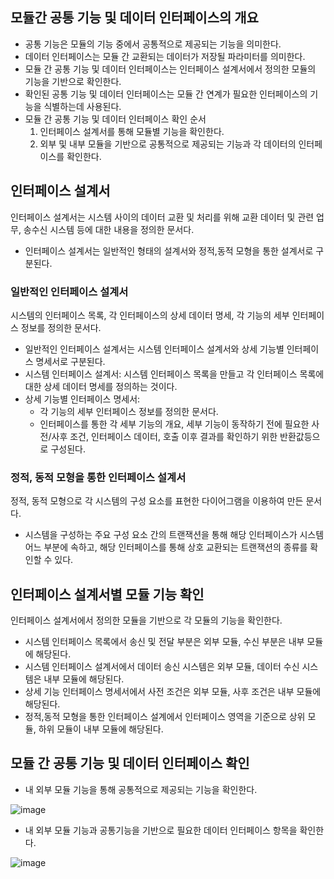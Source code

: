 ## 모듈간 공통 기능 및 데이터 인터페이스의 개요

- 공통 기능은 모듈의 기능 중에서 공통적으로 제공되는 기능을 의미한다.
- 데이터 인터페이스는 모듈 간 교환되는 데이터가 저장될 파라미터를 의미한다.
- 모듈 간 공통 기능 및 데이터 인터페이스는 인터페이스 설계서에서 정의한 모듈의 기능을 기반으로 확인한다.
- 확인된 공통 기능 및 데이터 인터페이스는 모듈 간 연계가 필요한 인터페이스의 기능을 식별하는데 사용된다.
- 모듈 간 공통 기능 및 데이터 인터페이스 확인 순서
  1. 인터페이스 설계서를 통해 모듈별 기능을 확인한다.
  2. 외부 및 내부 모듈을 기반으로 공통적으로 제공되는 기능과 각 데이터의 인터페이스를 확인한다.

## 인터페이스 설계서

인터페이스 설계서는 시스템 사이의 데이터 교환 및 처리를 위해 교환 데이터 및 관련 업무, 송수신 시스템 등에 대한 내용을 정의한 문서다.

- 인터페이스 설계서는 일반적인 형태의 설계서와 정적,동적 모형을 통한 설계서로 구분된다.

### 일반적인 인터페이스 설계서

시스템의 인터페이스 목록, 각 인터페이스의 상세 데이터 명세, 각 기능의 세부 인터페이스 정보를 정의한 문서다.

- 일반적인 인터페이스 설계서는 시스템 인터페이스 설계서와 상세 기능별 인터페이스 명세서로 구분된다.
- 시스템 인터페이스 설계서: 시스템 인터페이스 목록을 만들고 각 인터페이스 목록에 대한 상세 데이터 명세를 정의하는 것이다.
- 상세 기능별 인터페이스 명세서:
  - 각 기능의 세부 인터페이스 정보를 정의한 문서다.
  - 인터페이스를 통한 각 세부 기능의 개요, 세부 기능이 동작하기 전에 필요한 사전/사후 조건, 인터페이스 데이터, 호출 이후 결과를 확인하기 위한 반환값등으로 구성된다.
 
### 정적, 동적 모형을 통한 인터페이스 설계서

정적, 동적 모형으로 각 시스템의 구성 요소를 표현한 다이어그램을 이용하여 만든 문서다.

- 시스템을 구성하는 주요 구성 요소 간의 트랜잭션을 통해 해당 인터페이스가 시스템 어느 부분에 속하고, 해당 인터페이스를 통해 상호 교환되는 트랜잭션의 종류를 확인할 수 있다.

## 인터페이스 설계서별 모듈 기능 확인

인터페이스 설계서에서 정의한 모듈을 기반으로 각 모듈의 기능을 확인한다.

- 시스템 인터페이스 목록에서 송신 및 전달 부분은 외부 모듈, 수신 부분은 내부 모듈에 해당된다.
- 시스템 인터페이스 설계서에서 데이터 송신 시스템은 외부 모듈, 데이터 수신 시스템은 내부 모듈에 해당된다.
- 상세 기능 인터페이스 명세서에서 사전 조건은 외부 모듈, 사후 조건은 내부 모듈에 해당된다.
- 정적,동적 모형을 통한 인터페이스 설계에서 인터페이스 영역을 기준으로 상위 모듈, 하위 모듈이 내부 모듈에 해당된다.

## 모듈 간 공통 기능 및 데이터 인터페이스 확인

- 내 외부 모듈 기능을 통해 공통적으로 제공되는 기능을 확인한다.
  
![image](https://github.com/mocking-tiger/DPE-study/assets/151588293/1fe9961a-f402-4e31-91b2-998b7d189ccb)

- 내 외부 모듈 기능과 공통기능을 기반으로 필요한 데이터 인터페이스 항목을 확인한다.
  
![image](https://github.com/mocking-tiger/DPE-study/assets/151588293/fbfd82a8-4f32-4ad2-a7ae-b0c8a4d37518)

